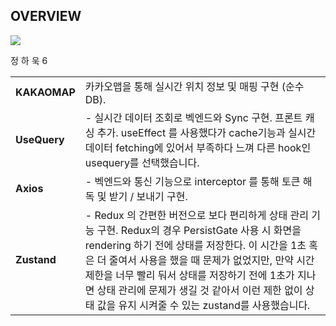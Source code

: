 ## **OVERVIEW**
<image src="https://github.com/jeonghawook/frontend/assets/126029736/ee822ca5-bd3b-48a2-84b3-c349fc29f96d">

<br>





정 하 욱 6




<table>
 <tr>
    <td><strong>KAKAOMAP</strong></td>
    <td> 카카오맵을 통해 실시간 위치 정보 및 매핑 구현 (순수 DB). <br />
   </td>
  </tr>
  <tr>
    <td><strong>UseQuery</strong></td>
    <td> - 실시간 데이터 조회로 벡엔드와 Sync 구현. 프론트 캐싱 추가.
useEffect 를 사용했다가 cache기능과 실시간 데이터 fetching에 있어서 부족하다
느껴 다른 hook인 usequery를 선택했습니다.<br />
</td>
  </tr>
  <tr>
    <td><strong>Axios</strong></td>
    <td>- 벡엔드와 통신 기능으로 interceptor 를 통해 토큰 해독 및 받기 / 보내기 구현.<br />
</td>
  </tr>
  <tr>
    <td><strong>Zustand</strong></td>
    <td>- Redux 의 간편한 버전으로 보다 편리하게 상태 관리 기능 구현.
Redux의 경우 PersistGate 사용 시 화면을 rendering 하기 전에 상태를 저장한다.
이 시간을 1초 혹은 더 줄여서 사용을 했을 때 문제가 없었지만, 만약 시간 제한을
너무 빨리 둬서 상태를 저장하기 전에 1초가 지나면 상태 관리에 문제가 생길 것
같아서 이런 제한 없이 상태 값을 유지 시켜줄 수 있는 zustand를 사용했습니다.</td>
  </tr>
 
</table>
